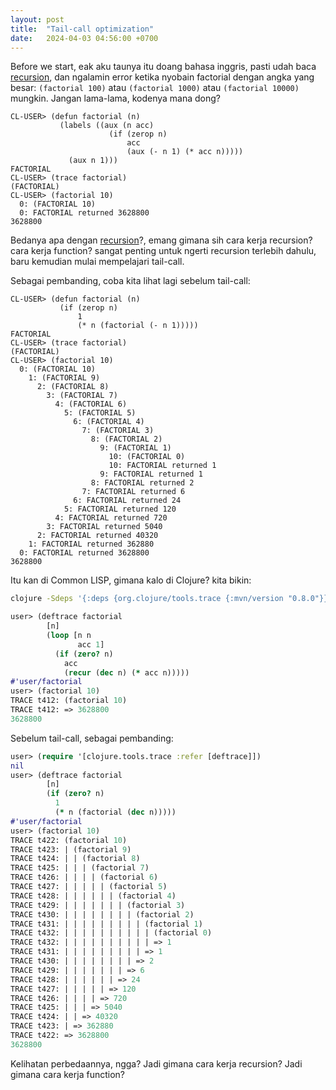 ```yaml
---
layout: post
title:  "Tail-call optimization"
date:   2024-04-03 04:56:00 +0700
---
```

Before we start, eak aku taunya itu doang bahasa inggris, pasti udah baca [recursion](https://clojure-indonesia.github.io/2024/04/01/recursion.html), dan ngalamin error ketika nyobain factorial dengan angka yang besar: `(factorial 100)` atau `(factorial 1000)` atau `(factorial 10000)` mungkin. Jangan lama-lama, kodenya mana dong?
```common-lisp
CL-USER> (defun factorial (n)
           (labels ((aux (n acc)
		              (if (zerop n)
			              acc
			              (aux (- n 1) (* acc n)))))
             (aux n 1)))
FACTORIAL
CL-USER> (trace factorial)
(FACTORIAL)
CL-USER> (factorial 10)
  0: (FACTORIAL 10)
  0: FACTORIAL returned 3628800
3628800
```
Bedanya apa dengan [recursion](https://clojure-indonesia.github.io/2024/04/01/recursion.html)?, emang gimana sih cara kerja recursion? cara kerja function? sangat penting untuk ngerti recursion terlebih dahulu, baru kemudian mulai mempelajari tail-call.

Sebagai pembanding, coba kita lihat lagi sebelum tail-call:
```common-lisp
CL-USER> (defun factorial (n)
	       (if (zerop n)
	           1
	           (* n (factorial (- n 1)))))
FACTORIAL
CL-USER> (trace factorial)
(FACTORIAL)
CL-USER> (factorial 10)
  0: (FACTORIAL 10)
    1: (FACTORIAL 9)
      2: (FACTORIAL 8)
        3: (FACTORIAL 7)
          4: (FACTORIAL 6)
            5: (FACTORIAL 5)
              6: (FACTORIAL 4)
                7: (FACTORIAL 3)
                  8: (FACTORIAL 2)
                    9: (FACTORIAL 1)
                      10: (FACTORIAL 0)
                      10: FACTORIAL returned 1
                    9: FACTORIAL returned 1
                  8: FACTORIAL returned 2
                7: FACTORIAL returned 6
              6: FACTORIAL returned 24
            5: FACTORIAL returned 120
          4: FACTORIAL returned 720
        3: FACTORIAL returned 5040
      2: FACTORIAL returned 40320
    1: FACTORIAL returned 362880
  0: FACTORIAL returned 3628800
3628800
```
Itu kan di Common LISP, gimana kalo di Clojure? kita bikin:
```bash
clojure -Sdeps '{:deps {org.clojure/tools.trace {:mvn/version "0.8.0"}}}'
```
```clj
user> (deftrace factorial
        [n]
        (loop [n n
               acc 1]
          (if (zero? n)
            acc
            (recur (dec n) (* acc n)))))
#'user/factorial
user> (factorial 10)
TRACE t412: (factorial 10)
TRACE t412: => 3628800
3628800
```
Sebelum tail-call, sebagai pembanding:
```clj
user> (require '[clojure.tools.trace :refer [deftrace]])
nil
user> (deftrace factorial
        [n]
        (if (zero? n)
          1
          (* n (factorial (dec n)))))
#'user/factorial
user> (factorial 10)
TRACE t422: (factorial 10)
TRACE t423: | (factorial 9)
TRACE t424: | | (factorial 8)
TRACE t425: | | | (factorial 7)
TRACE t426: | | | | (factorial 6)
TRACE t427: | | | | | (factorial 5)
TRACE t428: | | | | | | (factorial 4)
TRACE t429: | | | | | | | (factorial 3)
TRACE t430: | | | | | | | | (factorial 2)
TRACE t431: | | | | | | | | | (factorial 1)
TRACE t432: | | | | | | | | | | (factorial 0)
TRACE t432: | | | | | | | | | | => 1
TRACE t431: | | | | | | | | | => 1
TRACE t430: | | | | | | | | => 2
TRACE t429: | | | | | | | => 6
TRACE t428: | | | | | | => 24
TRACE t427: | | | | | => 120
TRACE t426: | | | | => 720
TRACE t425: | | | => 5040
TRACE t424: | | => 40320
TRACE t423: | => 362880
TRACE t422: => 3628800
3628800
```
Kelihatan perbedaannya, ngga?
Jadi gimana cara kerja recursion?
Jadi gimana cara kerja function?
